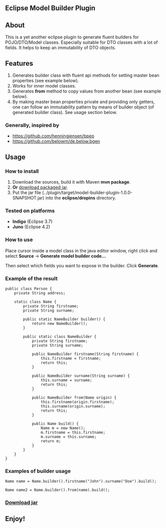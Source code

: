## Eclipse Model Builder Plugin

## About

This is a yet another eclipse plugin to generate fluent builders for POJO/DTO/Model classes. Especially suitable for DTO classes with a lot of fields. It helps to keep an immutability of DTO objects.

## Features
1. Generates builder class with fluent api methods for setting master bean properties (see example below).
1. Works for inner model classes.
1. Generates **from** method to copy values from another bean  (see example below).
1. By making master bean properties private and providing only getters, one can follow an immutability pattern by means of builder object (of generated builder class). See usage section below.

### Generally, inspired by
 - https://github.com/henningjensen/bpep
 - https://github.com/belowm/de.below.bgen

## Usage

### How to install
1. Download the sources, build it with Maven __mvn package__.
1. **Or** [download packaged jar](https://github.com/gd-sviatoslav/eclipse-model-builder-plugin/blob/master/downloads/model-builder-plugin-1.0.0-SNAPSHOT.jar?raw=true).
1. Put the jar file (../plugin/target/model-builder-plugin-1.0.0-SNAPSHOT.jar) into the __eclipse/dropins__ directory.

### Tested on platforms
 - **Indigo** (Eclipse 3.7)
 - **Juno** (Eclipse 4.2)

### How to use

Place cursor inside a model class in the java editor window, right click and select **Source** -> **Generate model builder code...**

Then select which fields you want to expose in the builder. Click **Generate**.

### Example of the result
```
public class Person {
    private String address;

    static class Name {
        private String firstname;
        private String surname;

        public static NameBuilder builder() {
            return new NameBuilder();
        }

        public static class NameBuilder {
            private String firstname;
            private String surname;

            public NameBuilder firstname(String firstname) {
                this.firstname = firstname;
                return this;
            }

            public NameBuilder surname(String surname) {
                this.surname = surname;
                return this;
            }

            public NameBuilder from(Name origin) {
                this.firstname(origin.firstname);
                this.surname(origin.surname);
                return this;
            }

            public Name build() {
                Name m = new Name();
                m.firstname = this.firstname;
                m.surname = this.surname;
                return m;
            }
        }
    }
}
```

### Examples of builder usage
```
Name name = Name.builder().firstname("John").surname("Doe").build();
```
```
Name name2 = Name.builder().from(name).build();
```
### [Download jar](https://github.com/gd-sviatoslav/eclipse-model-builder-plugin/blob/master/downloads/model-builder-plugin-1.0.0-SNAPSHOT.jar?raw=true)

## Enjoy!